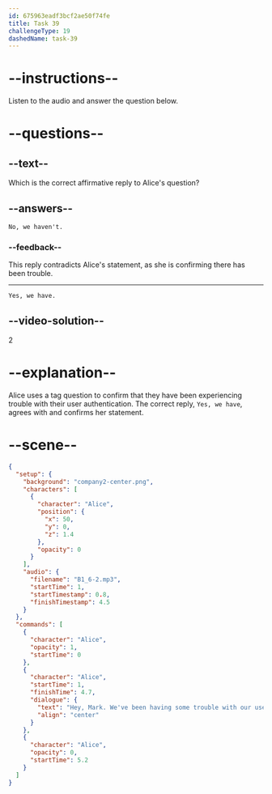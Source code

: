 ```yaml
---
id: 675963eadf3bcf2ae50f74fe
title: Task 39
challengeType: 19
dashedName: task-39
---
```

<!-- SPEAKING -->

<!-- (audio) Alice: Hey Mark, we've been having some trouble with our user authentication, haven't we? -->

# --instructions--

Listen to the audio and answer the question below.

# --questions--

## --text--

Which is the correct affirmative reply to Alice's question?

## --answers--

`No, we haven't.`

### --feedback--

This reply contradicts Alice's statement, as she is confirming there has been trouble.

---

`Yes, we have.`

## --video-solution--

2

# --explanation--

Alice uses a tag question to confirm that they have been experiencing trouble with their user authentication. The correct reply, `Yes, we have`, agrees with and confirms her statement.

# --scene--

```json
{
  "setup": {
    "background": "company2-center.png",
    "characters": [
      {
        "character": "Alice",
        "position": {
          "x": 50,
          "y": 0,
          "z": 1.4
        },
        "opacity": 0
      }
    ],
    "audio": {
      "filename": "B1_6-2.mp3",
      "startTime": 1,
      "startTimestamp": 0.8,
      "finishTimestamp": 4.5
    }
  },
  "commands": [
    {
      "character": "Alice",
      "opacity": 1,
      "startTime": 0
    },
    {
      "character": "Alice",
      "startTime": 1,
      "finishTime": 4.7,
      "dialogue": {
        "text": "Hey, Mark. We've been having some trouble with our user authentication, haven't we?",
        "align": "center"
      }
    },
    {
      "character": "Alice",
      "opacity": 0,
      "startTime": 5.2
    }
  ]
}
```
